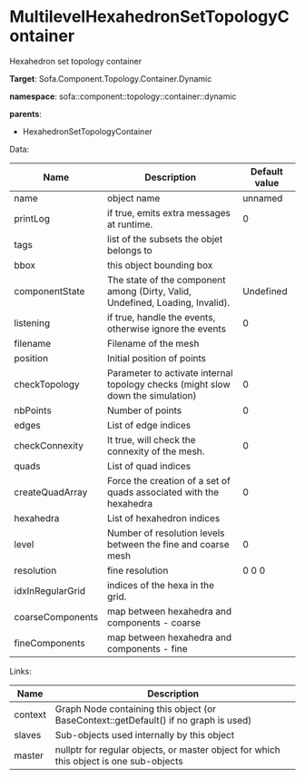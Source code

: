 # MultilevelHexahedronSetTopologyContainer

Hexahedron set topology container


__Target__: Sofa.Component.Topology.Container.Dynamic

__namespace__: sofa::component::topology::container::dynamic

__parents__: 

- HexahedronSetTopologyContainer

Data: 

<table>
<thead>
    <tr>
        <th>Name</th>
        <th>Description</th>
        <th>Default value</th>
    </tr>
</thead>
<tbody>
	<tr>
		<td>name</td>
		<td>
object name
</td>
		<td>unnamed</td>
	</tr>
	<tr>
		<td>printLog</td>
		<td>
if true, emits extra messages at runtime.
</td>
		<td>0</td>
	</tr>
	<tr>
		<td>tags</td>
		<td>
list of the subsets the objet belongs to
</td>
		<td></td>
	</tr>
	<tr>
		<td>bbox</td>
		<td>
this object bounding box
</td>
		<td></td>
	</tr>
	<tr>
		<td>componentState</td>
		<td>
The state of the component among (Dirty, Valid, Undefined, Loading, Invalid).
</td>
		<td>Undefined</td>
	</tr>
	<tr>
		<td>listening</td>
		<td>
if true, handle the events, otherwise ignore the events
</td>
		<td>0</td>
	</tr>
	<tr>
		<td>filename</td>
		<td>
Filename of the mesh
</td>
		<td></td>
	</tr>
	<tr>
		<td>position</td>
		<td>
Initial position of points
</td>
		<td></td>
	</tr>
	<tr>
		<td>checkTopology</td>
		<td>
Parameter to activate internal topology checks (might slow down the simulation)
</td>
		<td>0</td>
	</tr>
	<tr>
		<td>nbPoints</td>
		<td>
Number of points
</td>
		<td>0</td>
	</tr>
	<tr>
		<td>edges</td>
		<td>
List of edge indices
</td>
		<td></td>
	</tr>
	<tr>
		<td>checkConnexity</td>
		<td>
It true, will check the connexity of the mesh.
</td>
		<td>0</td>
	</tr>
	<tr>
		<td>quads</td>
		<td>
List of quad indices
</td>
		<td></td>
	</tr>
	<tr>
		<td>createQuadArray</td>
		<td>
Force the creation of a set of quads associated with the hexahedra
</td>
		<td>0</td>
	</tr>
	<tr>
		<td>hexahedra</td>
		<td>
List of hexahedron indices
</td>
		<td></td>
	</tr>
	<tr>
		<td>level</td>
		<td>
Number of resolution levels between the fine and coarse mesh
</td>
		<td>0</td>
	</tr>
	<tr>
		<td>resolution</td>
		<td>
fine resolution
</td>
		<td>0 0 0</td>
	</tr>
	<tr>
		<td>idxInRegularGrid</td>
		<td>
indices of the hexa in the grid.
</td>
		<td></td>
	</tr>
	<tr>
		<td>coarseComponents</td>
		<td>
map between hexahedra and components - coarse
</td>
		<td></td>
	</tr>
	<tr>
		<td>fineComponents</td>
		<td>
map between hexahedra and components - fine
</td>
		<td></td>
	</tr>

</tbody>
</table>

Links: 

| Name | Description |
| ---- | ----------- |
|context|Graph Node containing this object (or BaseContext::getDefault() if no graph is used)|
|slaves|Sub-objects used internally by this object|
|master|nullptr for regular objects, or master object for which this object is one sub-objects|



